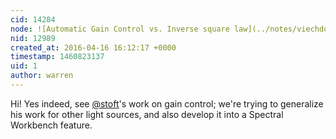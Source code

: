 ```yaml
---
cid: 14284
node: ![Automatic Gain Control vs. Inverse square law](../notes/viechdokter/04-16-2016/automatic-gain-control-vs-inverse-square-law)
nid: 12989
created_at: 2016-04-16 16:12:17 +0000
timestamp: 1460823137
uid: 1
author: warren
---
```


Hi! Yes indeed, see [@stoft](/profile/stoft)'s work on gain control; we're trying to generalize his work for other light sources, and also develop it into a Spectral Workbench feature.